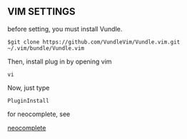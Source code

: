 ## VIM SETTINGS

before setting, you must install Vundle.

  `$git clone https://github.com/VundleVim/Vundle.vim.git ~/.vim/bundle/Vundle.vim`

Then, install plug in by opening vim

  `vi`
  
Now, just type

  `PluginInstall`
 


for neocomplete, see

[neocomplete](https://github.com/Shougo/neocomplete.vim)
